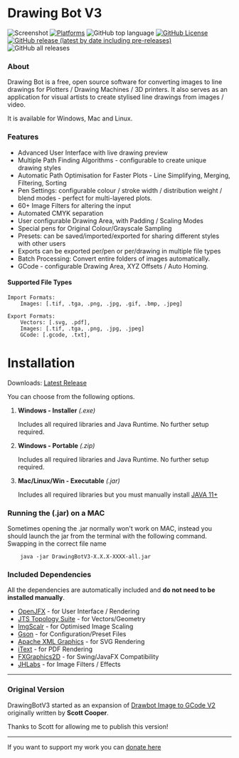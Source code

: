 # Drawing Bot V3

![Screenshot](https://github.com/SonarSonic/Drawbot_image_to_gcode_v3/blob/master/images/ScreenshotV101.PNG?raw=true)
[![Platforms](https://img.shields.io/badge/platform-Windows%2C%20Mac%2C%20Linux-green?style=flat-square)](https://github.com/SonarSonic/DrawingBotV3#installation)
![GitHub top language](https://img.shields.io/github/languages/top/SonarSonic/DrawingBotV3?style=flat-square)
[![GitHub License](https://img.shields.io/github/license/SonarSonic/DrawingBotV3?style=flat-square)](https://github.com/SonarSonic/DrawingBotV3/blob/master/LICENSE)
[![GitHub release (latest by date including pre-releases)](https://img.shields.io/github/v/release/SonarSonic/DrawingBotV3?include_prereleases&style=flat-square)](https://github.com/SonarSonic/DrawingBotV3/releases/latest)
![GitHub all releases](https://img.shields.io/github/downloads/SonarSonic/DrawingBotV3/total?style=flat-square)

### About

Drawing Bot is a free, open source software for converting images to line drawings for Plotters / Drawing Machines / 3D printers. It also serves as an application for visual artists to create stylised line drawings from images / video.

It is available for Windows, Mac and Linux.

### Features

-  Advanced User Interface with live drawing preview
-  Multiple Path Finding Algorithms - configurable to create unique drawing styles
-  Automatic Path Optimisation for Faster Plots - Line Simplifying, Merging, Filtering, Sorting
-  Pen Settings: configurable colour / stroke width / distribution weight / blend modes - perfect for multi-layered plots.
-  60+ Image Filters for altering the input
-  Automated CMYK separation
-  User configurable Drawing Area, with Padding / Scaling Modes 
-  Special pens for Original Colour/Grayscale Sampling
-  Presets: can be saved/imported/exported for sharing different styles with other users
-  Exports can be exported per/pen or per/drawing in multiple file types
-  Batch Processing: Convert entire folders of images automatically.
-  GCode - configurable Drawing Area, XYZ Offsets / Auto Homing.

#### Supported File Types

```text
Import Formats: 
    Images: [.tif, .tga, .png, .jpg, .gif, .bmp, .jpeg] 
       
Export Formats: 
    Vectors: [.svg, .pdf],
    Images: [.tif, .tga, .png, .jpg, .jpeg]
    GCode: [.gcode, .txt],
```

# Installation

Downloads: [Latest Release](https://github.com/SonarSonic/DrawingBotV3/releases/latest)

You can choose from the following options.

1) **Windows - Installer** _(.exe)_
        
   Includes all required libraries and Java Runtime. No further setup required.
   
2) **Windows - Portable** _(.zip)_
   
   Includes all required libraries and Java Runtime. No further setup required.

3) **Mac/Linux/Win - Executable** _(.jar)_ 

   Includes all required libraries but you must manually install [JAVA 11+](https://www.oracle.com/java/technologies/javase-downloads.html)


### Running the (.jar) on a MAC

Sometimes opening the .jar normally won't work on MAC, instead you should launch the jar from the terminal with the following command. Swapping in the correct file name
```text
    java -jar DrawingBotV3-X.X.X-XXXX-all.jar
```



### Included Dependencies

All the dependencies are automatically included and **do not need to be installed manually**.

- [OpenJFX](https://github.com/openjdk/jfx) - for User Interface / Rendering
- [JTS Topology Suite](https://github.com/locationtech/jts) - for Vectors/Geometry
- [ImgScalr](https://github.com/rkalla/imgscalr) - for Optimised Image Scaling
- [Gson](https://github.com/google/gson) - for Configuration/Preset Files
- [Apache XML Graphics](https://github.com/apache/xmlgraphics-batik) - for SVG Rendering
- [iText](https://github.com/itext/itextpdf) - for PDF Rendering
- [FXGraphics2D](https://github.com/jfree/fxgraphics2d) - for Swing/JavaFX Compatibility
- [JHLabs](http://www.jhlabs.com/) - for Image Filters / Effects

---

### Original Version

DrawingBotV3 started as an expansion of [Drawbot Image to GCode V2](https://github.com/Scott-Cooper/Drawbot_image_to_gcode_v2) originally written by **Scott Cooper**.

Thanks to Scott for allowing me to publish this version!

---
If you want to support my work you can [donate here](https://www.paypal.com/donate?hosted_button_id=ZFNJF2R4J87DG)